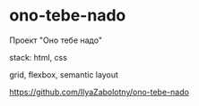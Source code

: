 # ono-tebe-nado
Проект "Оно тебе надо"


stack: html, css


grid, flexbox, semantic layout


https://github.com/IlyaZabolotny/ono-tebe-nado
